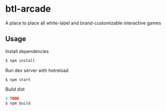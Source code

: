 # btl-arcade
A place to place all white-label and brand-customizable interactive games

## Usage

Install dependencies
```sh
$ npm install
```

Run dev server with hotreload
```
$ npm start
```

Build dist
```sh
# TODO
$ npm build
```